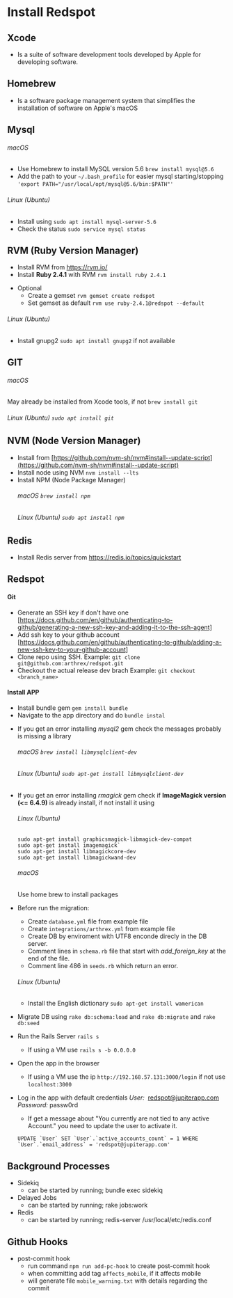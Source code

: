 # Install Redspot
## Xcode
  * Is a suite of software development tools developed by Apple for developing software.
## Homebrew
  * Is a software package management system that simplifies the installation of software on Apple's macOS
## Mysql
###### macOS
  * Use Homebrew to install MySQL version 5.6 `brew install mysql@5.6`
  * Add the path to your `~/.bash_profile` for easier mysql starting/stopping `'export PATH="/usr/local/opt/mysql@5.6/bin:$PATH"'`
###### Linux (Ubuntu)
 * Install using `sudo apt install mysql-server-5.6`
 * Check the status `sudo service mysql status`
## RVM (Ruby Version Manager)
 * Install RVM from https://rvm.io/ 
 * Install **Ruby 2.4.1** with RVM `rvm install ruby 2.4.1`
 - Optional
    - Create a gemset `rvm gemset create redspot`
    - Set gemset as default `rvm use ruby-2.4.1@redspot --default`
###### Linux (Ubuntu)
  * Install gnupg2 `sudo apt install gnupg2` if not available
## GIT
 ###### macOS 
 May already be installed from Xcode tools, if not `brew install git`
 ###### Linux (Ubuntu) `sudo apt install git`
## NVM (Node Version Manager)
* Install from [https://github.com/nvm-sh/nvm#install--update-script](https://github.com/nvm-sh/nvm#install--update-script)
* Install node using NVM `nvm install --lts`
* Install NPM (Node Package Manager) 
   ###### macOS `brew install npm`
   ###### Linux (Ubuntu) `sudo apt install npm`
## Redis
* Install Redis server from https://redis.io/topics/quickstart
## Redspot
#### Git
* Generate an SSH key if don't have one [https://docs.github.com/en/github/authenticating-to-github/generating-a-new-ssh-key-and-adding-it-to-the-ssh-agent]
* Add ssh key to your github account [https://docs.github.com/en/github/authenticating-to-github/adding-a-new-ssh-key-to-your-github-account]
* Clone repo using SSH. Example: `git clone git@github.com:arthrex/redspot.git`
* Checkout the actual release dev brach Example: `git checkout <branch_name>`
#### Install APP
* Install bundle gem `gem install bundle`
* Navigate to the app directory and do `bundle instal`
- If you get an error installing *mysql2* gem check the messages probably is missing a library
   ###### macOS `brew install libmysqlclient-dev`
   ###### Linux (Ubuntu) `sudo apt-get install libmysqlclient-dev`
- If you get an error installing *rmagick* gem check if **ImageMagick version (<= 6.4.9)** is already install, if not install it using  
   ###### Linux (Ubuntu)
   ```
   sudo apt-get install graphicsmagick-libmagick-dev-compat
   sudo apt-get install imagemagick`
   sudo apt-get install libmagickcore-dev
   sudo apt-get install libmagickwand-dev
   ```
   ###### macOS
   Use home brew to install packages

* Before run the migration:
    - Create `database.yml` file from example file
    - Create `integrations/arthrex.yml` from example file
    - Create DB by enviroment with UTF8 enconde direcly in the DB server.
    - Comment lines in `schema.rb` file that start with *add_foreign_key* at the end of the file.
    - Comment line 486 in `seeds.rb` which return an error.
  ###### Linux (Ubuntu)
    - Install the English dictionary `sudo apt-get install wamerican`

* Migrate DB using `rake db:schema:load` and `rake db:migrate` and `rake db:seed`
* Run the Rails Server `rails s`
  - If using a VM  use `rails s -b 0.0.0.0`
* Open the app in the browser
  - If using a VM use the ip `http://192.168.57.131:3000/login` if not use `localhost:3000`
* Log in the app with default credentials 
  *User:*  redspot@jupiterapp.com
  *Password:* passw0rd
	- If get a message about "You currently are not tied to any active Account." you need to update the user to activate it.
	```
	UPDATE `User` SET `User`.`active_accounts_count` = 1 WHERE `User`.`email_address` = 'redspot@jupiterapp.com'
	```

## Background Processes
* Sidekiq
  - can be started by running; bundle exec sidekiq
* Delayed Jobs
  - can be started by running; rake jobs:work
* Redis
  - can be started by running; redis-server /usr/local/etc/redis.conf

## Github Hooks 
* post-commit hook
  - run command `npm run add-pc-hook` to create post-commit hook
  - when committing add tag `affects_mobile`, if it affects mobile
  - will generate file `mobile_warning.txt` with details regarding the commit
